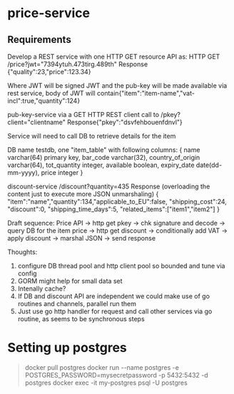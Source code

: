 # price-service

## Requirements
Develop a REST service with one HTTP GET resource API as:
HTTP GET <base-IP>/price?jwt="7394ytuh.473tirg.489th"
Response {"quality":23,"price":123.34}

Where JWT will be signed JWT and the pub-key will be made available via rest service, body of JWT will contain{"item":"item-name","vat-incl":true,"quantity":124}

pub-key-service via a GET HTTP REST client call to <security-service-IP>/pkey?client="clientname"
Response{"pkey":"dsvfehbouenfdnvl"}

Service will need to call DB to retrieve details for the item

DB name testdb, one "item_table" with following columns:
{
    name varchar(64) primary key,
    bar_code varchar(32),
    country_of_origin varchar(64),
    tot_quantity integer,
    available boolean,
    expiry_date date(dd-mm-yyyy),
    price integer
}

discount-service <disc-service-IP>/discount?quantity=435
Response (overloading the content just to execute more JSON unmarshaling)
{
    "item":"name","quantity":134,"applicable_to_EU":false, "shipping_cost":24, "discount":0, "shipping_time_days":5, "related_items":["item1","item2"]
}

Draft sequence:
Price API -> http get pkey -> chk signature and decode -> query DB for the item price -> http get discount -> conditionally add VAT -> apply discount -> marshal JSON -> send response

Thoughts:
1. configure DB thread pool and http client pool so bounded and tune via config
2. GORM might help for small data set
3. Intenally cache?
4. If DB and discount API are independent we could make use of go routines and channels, parallel run them
5. Just use go http handler for request and call other services via go routine, as seems to be synchronous steps

# Setting up postgres
> docker pull postgres
> docker run --name postgres -e POSTGRES_PASSWORD=mysecretpassword -p 5432:5432 -d postgres
> docker exec -it my-postgres psql -U postgres

